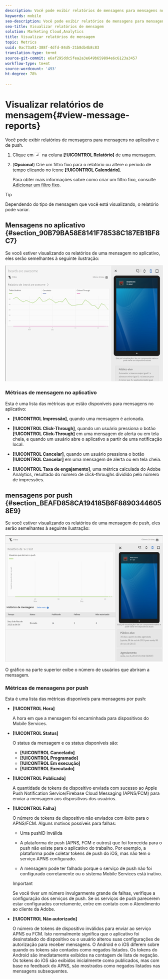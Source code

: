 ```yaml
---
description: Você pode exibir relatórios de mensagens para mensagens no aplicativo e de push.
keywords: mobile
seo-description: Você pode exibir relatórios de mensagens para mensagens no aplicativo e de push.
seo-title: Visualizar relatórios de mensagem
solution: Marketing Cloud,Analytics
title: Visualizar relatórios de mensagem
topic: Metrics
uuid: 0ac73a81-388f-4dfd-84d5-21b8db4b8c83
translation-type: tm+mt
source-git-commit: e6af295ddc5fea2a3e649b659894e6c6123a3457
workflow-type: tm+mt
source-wordcount: '493'
ht-degree: 78%

---
```



# Visualizar relatórios de mensagem{#view-message-reports}

Você pode exibir relatórios de mensagens para mensagens no aplicativo e de push.

1. Clique em ![report icon](assets/icon_report.png) na coluna **[!UICONTROL Relatório]** de uma mensagem.
1. (**Opcional**) Crie um filtro fixo para o relatório ou altere o período de tempo clicando no ícone **[!UICONTROL Calendário]**.

   Para obter mais informações sobre como criar um filtro fixo, consulte [Adicionar um filtro fixo](/help/using/usage/reports-customize/t-sticky-filter.md).

>[!TIP]
>
>Dependendo do tipo de mensagem que você está visualizando, o relatório pode variar.

## Mensagens no aplicativo {#section_90B79BA58E8141F78538C187EB1BF8C7}

Se você estiver visualizando os relatórios de uma mensagem no aplicativo, eles serão semelhantes à seguinte ilustração:

![mensagem de relatório](assets/report_message.png)

### Métricas de mensagem no aplicativo

Esta é uma lista das métricas que estão disponíveis para mensagens no aplicativo:

* **[!UICONTROL Impressão]**, quando uma mensagem é acionada.

* **[!UICONTROL Click-Through]**, quando um usuário pressiona o botão **[!UICONTROL Click-Through]** em uma mensagem de alerta ou em tela cheia, e quando um usuário abre o aplicativo a partir de uma notificação local.

* **[!UICONTROL Cancelar]**, quando um usuário pressiona o botão **[!UICONTROL Cancelar]** em uma mensagem de alerta ou em tela cheia.

* **[!UICONTROL Taxa de engajamento]**, uma métrica calculada do Adobe Analytics, resultado do número de click-throughs dividido pelo número de impressões.

## mensagens por push {#section_BEAFD858CA194185B6F88903446058E9}

Se você estiver visualizando os relatórios de uma mensagem de push, eles serão semelhantes à seguinte ilustração:

![mensagem de push](assets/report_message_push.png)

O gráfico na parte superior exibe o número de usuários que abriram a mensagem.

### Métricas de mensagens por push

Esta é uma lista das métricas disponíveis para mensagens por push:

* **[!UICONTROL Hora]**

   A hora em que a mensagem foi encaminhada para dispositivos do Mobile Services.

* **[!UICONTROL Status]**

   O status da mensagem e os status disponíveis são:

   * **[!UICONTROL Cancelado]**
   * **[!UICONTROL Programado]**
   * **[!UICONTROL Em execução]**
   * **[!UICONTROL Executado]**

* **[!UICONTROL Publicado]**

   A quantidade de tokens de dispositivo enviada com sucesso ao Apple Push Notification Service/Firebase Cloud Messaging (APNS/FCM) para enviar a mensagem aos dispositivos dos usuários.

* **[!UICONTROL Falha]**

   O número de tokens de dispositivo não enviados com êxito para o APNS/FCM. Alguns motivos possíveis para falhas:

   * Uma pushID inválida

   * A plataforma de push (APNS, FCM e outros) que foi fornecida para o push não existe para o aplicativo do trabalho. Por exemplo, a plataforma pode coletar tokens de push do iOS, mas não tem o serviço APNS configurado.

   * A mensagem pode ter falhado porque o serviço de push não foi configurado corretamente ou o sistema Mobile Services está inativo.
   >[!IMPORTANT]
   >
   >Se você tiver um número invulgarmente grande de falhas, verifique a configuração dos serviços de push. Se os serviços de push parecerem estar configurados corretamente, entre em contato com o Atendimento ao cliente da Adobe.

* **[!UICONTROL Não autorizado]**

   O número de tokens de dispositivo inválidos para enviar ao serviço APNS ou FCM. Isto normalmente significa que o aplicativo foi desinstalado do dispositivo ou o usuário alterou suas configurações de autorização para receber mensagens. O Android e o iOS diferem sobre quando os tokens são contados como negados listados. Os tokens do Android são imediatamente exibidos na contagem de lista de negação. Os tokens do iOS são exibidos inicialmente como publicados, mas com base no feedback do APNS, são mostrados como negados listados nas mensagens subsequentes.
